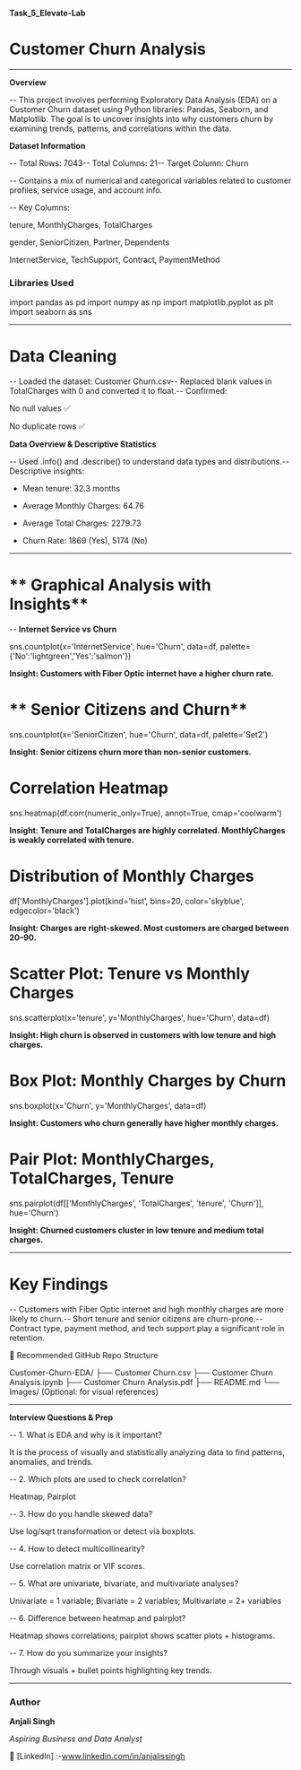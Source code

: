 **Task_5_Elevate-Lab**

# **Customer Churn Analysis**

---

 **Overview**

-- This project involves performing Exploratory Data Analysis (EDA) on a Customer Churn dataset using Python libraries: Pandas, Seaborn, and Matplotlib. The goal is to uncover insights into why customers churn by examining trends, patterns, and correlations within the data.


 **Dataset Information**

-- Total Rows: 7043-- Total Columns: 21-- Target Column: Churn

-- Contains a mix of numerical and categorical variables related to customer profiles, service usage, and account info.

-- Key Columns:

tenure, MonthlyCharges, TotalCharges

gender, SeniorCitizen, Partner, Dependents

InternetService, TechSupport, Contract, PaymentMethod

### **Libraries Used**

import pandas as pd
import numpy as np
import matplotlib.pyplot as plt
import seaborn as sns

---

# **Data Cleaning**

-- Loaded the dataset: Customer Churn.csv-- Replaced blank values in TotalCharges with 0 and converted it to float.-- Confirmed:

No null values ✅

No duplicate rows ✅

**Data Overview & Descriptive Statistics**

-- Used .info() and .describe() to understand data types and distributions.-- Descriptive insights:

- Mean tenure: 32.3 months

- Average Monthly Charges: 64.76

- Average Total Charges: 2279.73

- Churn Rate: 1869 (Yes), 5174 (No)

---

# ** Graphical Analysis with Insights**

-- **Internet Service vs Churn**

sns.countplot(x='InternetService', hue='Churn', data=df, palette={'No':'lightgreen','Yes':'salmon'})

  **Insight: Customers with Fiber Optic internet have a higher churn rate.**
  

# ** Senior Citizens and Churn**

sns.countplot(x='SeniorCitizen', hue='Churn', data=df, palette='Set2')

**Insight: Senior citizens churn more than non-senior customers.**


# **Correlation Heatmap**

sns.heatmap(df.corr(numeric_only=True), annot=True, cmap='coolwarm')

 **Insight: Tenure and TotalCharges are highly correlated. MonthlyCharges is weakly correlated with tenure.**
 

# **Distribution of Monthly Charges**

df['MonthlyCharges'].plot(kind='hist', bins=20, color='skyblue', edgecolor='black')

 **Insight: Charges are right-skewed. Most customers are charged between 20–90.**
 

# **Scatter Plot: Tenure vs Monthly Charges**

sns.scatterplot(x='tenure', y='MonthlyCharges', hue='Churn', data=df)

 **Insight: High churn is observed in customers with low tenure and high charges.**
 

# **Box Plot: Monthly Charges by Churn**

sns.boxplot(x='Churn', y='MonthlyCharges', data=df)

 **Insight: Customers who churn generally have higher monthly charges.**
 

# **Pair Plot: MonthlyCharges, TotalCharges, Tenure**

sns.pairplot(df[['MonthlyCharges', 'TotalCharges', 'tenure', 'Churn']], hue='Churn')

 **Insight: Churned customers cluster in low tenure and medium total charges.**

 ---

# **Key Findings**

-- Customers with Fiber Optic internet and high monthly charges are more likely to churn.-- Short tenure and senior citizens are churn-prone.-- Contract type, payment method, and tech support play a significant role in retention.

📂 Recommended GitHub Repo Structure

Customer-Churn-EDA/
├── Customer Churn.csv
├── Customer Churn Analysis.ipynb
├── Customer Churn Analysis.pdf
├── README.md
└── Images/ (Optional: for visual references)


---


 **Interview Questions & Prep**

-- 1. What is EDA and why is it important?

It is the process of visually and statistically analyzing data to find patterns, anomalies, and trends.

-- 2. Which plots are used to check correlation?

Heatmap, Pairplot

-- 3. How do you handle skewed data?

Use log/sqrt transformation or detect via boxplots.

-- 4. How to detect multicollinearity?

Use correlation matrix or VIF scores.

-- 5. What are univariate, bivariate, and multivariate analyses?

Univariate = 1 variable; Bivariate = 2 variables; Multivariate = 2+ variables

-- 6. Difference between heatmap and pairplot?

Heatmap shows correlations; pairplot shows scatter plots + histograms.

-- 7. How do you summarize your insights?

Through visuals + bullet points highlighting key trends.

---


### **Author**

**Anjali Singh**  

_Aspiring Business and Data Analyst_ 

🔗 [LinkedIn] :-www.linkedin.com/in/anjalissingh 

